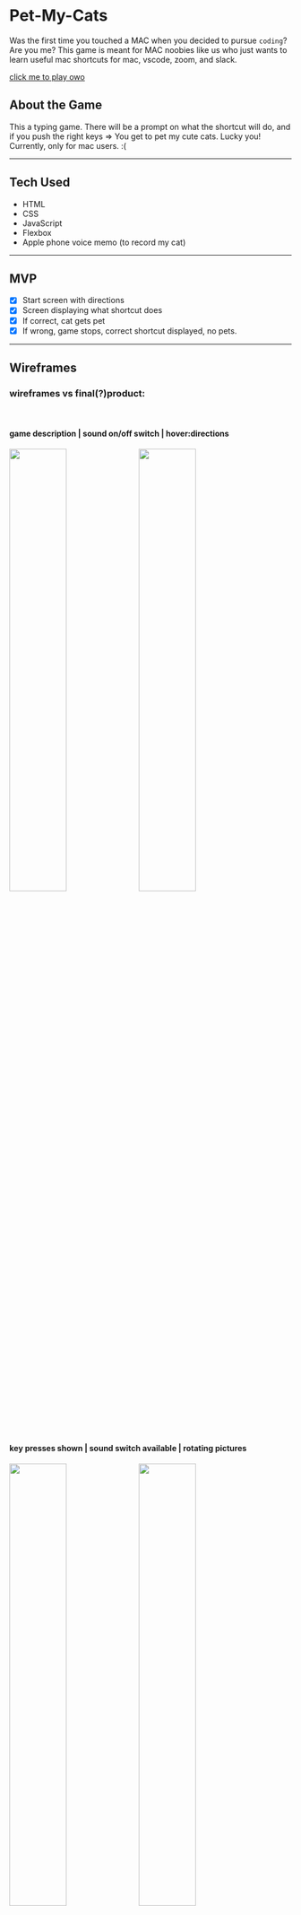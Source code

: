 # Pet-My-Cats
Was the first time you touched a MAC when you decided to pursue `coding`? Are you me?
This game is meant for MAC noobies like us who just wants to learn useful mac shortcuts for mac, vscode, zoom, and slack.


[click me to play owo](https://kokopuffz.github.io/Pet-my-cats/)



## About the Game
This a typing game. There will be a prompt on what the shortcut will do, and if you push the right keys => You get to pet my cute cats. Lucky you!  Currently, only for mac users. :( 

***

## Tech Used
* HTML
* CSS
* JavaScript
* Flexbox
* Apple phone voice memo (to record my cat)

***


## MVP 
- [x] Start screen with directions
- [x] Screen displaying what shortcut does
- [x] If correct, cat gets pet
- [x] If wrong, game stops, correct shortcut displayed, no pets.

***

## Wireframes
### wireframes vs final(?)product:  
<br/>

#### game description | sound on/off switch | hover:directions
<img src="https://cdn.discordapp.com/attachments/829614700815319060/939021615247798322/1.png" width="45%"></img> <img src="https://cdn.discordapp.com/attachments/829614700815319060/941536433934577664/Screen_Shot_2022-02-10_at_9.28.27_PM.png" width="45%"></img> 
<br/>


#### key presses shown | sound switch available | rotating pictures
<img src="https://cdn.discordapp.com/attachments/829614700815319060/939027436174209032/Colorful_Abstract_Pattern_and_Shapes_Hidden_Picture_Game_Fun_Presentation.png" width="45%"></img> <img src="https://cdn.discordapp.com/attachments/829614700815319060/941539539497918464/Screen_Shot_2022-02-10_at_9.41.51_PM.png" width="45%"></img> 


#### if correct: cat meow recording goes off | giant hand pets the cat
<img src="https://cdn.discordapp.com/attachments/829614700815319060/939021614274707486/7.png" width="45%"></img> <img src="https://cdn.discordapp.com/attachments/829614700815319060/941552692994637834/Screen_Shot_2022-02-10_at_10.33.27_PM.png" width="45%"></img> 

#### if incorrect: red prompt | correct answer display | try again button
<img src="https://cdn.discordapp.com/attachments/829614700815319060/939021614719336488/8.png" width="45%"></img> <img src="https://cdn.discordapp.com/attachments/829614700815319060/941540416073900112/Screen_Shot_2022-02-10_at_9.45.20_PM.png" width="45%"></img> 

#### got-all-questions-right-screen!
<img src="https://cdn.discordapp.com/attachments/829614700815319060/941551718720733244/Screen_Shot_2022-02-10_at_10.30.18_PM.png" width="65%"></img> 
***
## Stretch Goals
* [ ] pc version
* [ ] linux version
* [ ] web accessibility
  - [x] add alt for all images
  - [x] titles for empty buttons and switches
  - [x] add heading to start page with game description
  - [ ] add `kind` attribute to audio element
  - [ ] logical document structure
* [x] show buttons that are being pressed | changed the color if correct
* [ ] extra points on certain cats
* [ ] timed version | How many can you get done in under a minute?
* [x] sound when right |recorded one of my own cats and used the sound!
* [x] include mute button

***
## Ongoing bugs
* Pushing the correct keys multiple times will create many hands while the correct timer is running. It also changes the picture the same amount of times. It does not skip questions or give free credit to questions.
  - although my cats would appreciate more pets. :)



## Notable Fixes
* eventlisteners on keys ups and key downs
* going from event.key to event.code because spacebar is an empty string in key
* putting my eventCode object inside my reset function, fixed issues where if i played again, some keys were still set true.
* coding the pressed keys like alt and meta, into options and command... also when player presses all correct buttons it will show all the buttons together, instead of single buttons or strange symbols. ie: ‰◊
* trying to make plan B incase plan A breaks... like my images and github!

***
## Things that surprised me:
* Because the game has to keep track of multiple keys being pressed at the same time.  Creating questions took a lot longer.
* Short-cuts that were browser shortcuts had to be taken out for the fluidity of the game.

***
## Credits |human

* Paulina - debug queen!
* @yaakov -#1 talking rubberduck that also talks back 
* Weston - helping me understand the eventlistener functions...again. :D
* Justin | Jon | Roman -lots of help throughout project

## Credits |non-human
* [pretty subtle shadowboxes](https://getcssscan.com/css-box-shadow-examples)
* [press any key to get the javascript event keycode](keycode.info "keycode.info")
* [code for making sure all buttons are pressed](https://www.allbloggertricks.com/2021/04/determine-if-multiple-keys-are-pressed.html)
* [gallery creator for github - multiple images in one line for README](http://felixhayashi.github.io/ReadmeGalleryCreatorForGitHub/) 
* [very easy to understand make a start screen for your JS Games by David Reid](https://youtu.be/FwLMz7jMRac) 
* [useful shortcuts for devs](https://dev.to/designpuddle/27-no-frills-keyboard-shortcuts-every-developer-should-follow-4jd)
* [web accessibility](https://webaim.org/intro/)
* [audio accessibility](https://dequeuniversity.com/rules/axe/4.0/audio-caption)
* [canva for wireframes](canva.com)
* [transform explanation](https://discord.com/channels/296063428043341834/829614700815319060/941599823746973726)
* ws3 and mixtures of stackover flow answers

<!-- 
noteable fixes:
-going from event.key to event.code because spacebar is an empty string
-reset function had to include the eventCode object to be set to all false
-coded the pressed keys to match the terms we normally know. meta left => command
" " => spacebar -->
<!-- -coded pressed keys to command-shift-a  instead of ˛ -->
***
### Check out the other fantastic games my cohort made! Yay SpringForward!

* [Tae's color pipe](https://taekim90.github.io/First-Project-Color-Pipes/)

* [Sol's Loona Memory Game](https://luflos.github.io/Loona-Memory-Game/)

* [Norman's Hamster: The Candy Hunter ](https://foosasugaome.github.io/candy_hunt/)

* [Roman's Marvel Match Game](https://romanprotoliuk.github.io/marvel_match_game/#)

* [Bryan's Angus Adventure](https://github.com/brnguy/Angus-Adventure)

* [Brian's Simon Meme Game](https://br1anlee.github.io/project-1/)

* [Phil's 2D Side Scrol](https://philjang.github.io/2D-SideScrol/)

* [James's Word Search](https://jamelscott.github.io/WordSearch-Countdown/)

* [Daniel's Return to Oz](https://danieldenton.github.io/return-to-oz-p1/)

* [Triston's Whack-a-Mole](https://tristonpalacios.github.io/WaM/)

* [Evan's Bussin Bagels](https://evankski.github.io/bussin-bagels-pq/)

* [Andy's Newsies Rush Glows](https://snacksident.github.io/P1/)

* [Marty's Get that Cheese](https://mvanzo.github.io/Get_That_Cheese/)

* [Zach's Song Birds](https://zbrose.github.io/sei-projectone-song-birds/)

* [Nate's Beanie Bandits](https://nchez.github.io/Beanie-Bandit/)

* [Justin's Speed Typer Glows](https://justin-aquino.github.io/speed-typer/ )

* [John's Bomber](https://jondmc.github.io/Project1-bomber/)

* [Irma's Memory Game](https://ikarabag1.github.io/Juggle-Your-Memory/)

* [Gabe's Whack a Mole]()

* [Clair's Trust Your Memory Do You](https://clairxc.github.io/Trust-Your-Memory-Do-You/)

* [Aimee's Ceelo's](https://aimeemisaki.github.io/Project1_Ceelo/)

* [Mark's Stick]()